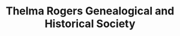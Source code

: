 ---
layout: repo
title: "Thelma Rogers Genealogical and Historical Society"
id: 23475
permalink: repos/23475/
---